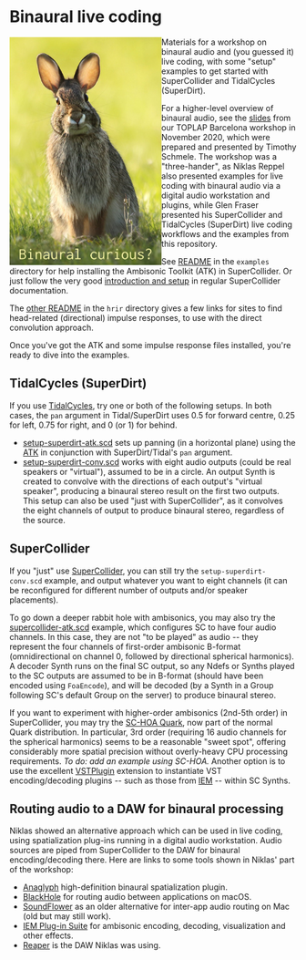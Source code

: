# Binaural live coding

<img align="left" height="400px" src="docs/binaural-curious.jpg">

Materials for a workshop on binaural audio and (you guessed it) live
coding, with some "setup" examples to get started with SuperCollider
and TidalCycles (SuperDirt).

For a higher-level overview of binaural audio, see the
[slides](docs/toplapSlides.pdf) from our TOPLAP Barcelona workshop in
November 2020, which were prepared and presented by Timothy Schmele.
The workshop was a "three-hander", as Niklas Reppel also presented
examples for live coding with binaural audio via a digital audio
workstation and plugins, while Glen Fraser presented his
SuperCollider and TidalCycles (SuperDirt) live coding workflows and
the examples from this repository.

See [README](examples/README.md) in the `examples` directory for help
installing the Ambisonic Toolkit (ATK) in SuperCollider. Or just
follow the very good
[introduction and setup](http://doc.sccode.org/Guides/Intro-to-the-ATK.html)
in regular SuperCollider documentation.

The [other README](hrir/README.md) in the `hrir` directory gives a
few links for sites to find head-related (directional) impulse
responses, to use with the direct convolution approach.

Once you've got the ATK and some impulse response files installed,
you're ready to dive into the examples.

## TidalCycles (SuperDirt)

If you use [TidalCycles](https://tidalcycles.org/), try one or both
of the following setups. In both cases, the `pan` argument in
Tidal/SuperDirt uses 0.5 for forward centre, 0.25 for left, 0.75 for
right, and 0 (or 1) for behind.

- [setup-superdirt-atk.scd](examples/setup-superdirt-atk.scd)
  sets up panning (in a horizontal plane) using the
  [ATK](https://www.ambisonictoolkit.net/) in conjunction with
  SuperDirt/Tidal's `pan` argument.
- [setup-superdirt-conv.scd](examples/setup-superdirt-conv.scd)
  works with eight audio outputs (could be real speakers or
  "virtual"), assumed to be in a circle. An output Synth is created
  to convolve with the directions of each output's "virtual speaker",
  producing a binaural stereo result on the first two outputs. This
  setup can also be used "just with SuperCollider", as it convolves
  the eight channels of output to produce binaural stereo, regardless
  of the source.

## SuperCollider

If you "just" use [SuperCollider](https://supercollider.github.io/),
you can still try the `setup-superdirt-conv.scd` example, and output
whatever you want to eight channels (it can be reconfigured for
different number of outputs and/or speaker placements).

To go down a deeper rabbit hole with ambisonics, you may also try the
[supercollider-atk.scd](examples/supercollider-atk.scd) example,
which configures SC to have four audio channels. In this case, they
are not "to be played" as audio -- they represent the four channels
of first-order ambisonic B-format (omnidirectional on channel 0,
followed by directional spherical harmonics). A decoder Synth runs on
the final SC output, so any Ndefs or Synths played to the SC outputs
are assumed to be in B-format (should have been encoded using
`FoaEncode`), and will be decoded (by a Synth in a Group following
SC's default Group on the server) to produce binaural stereo.

If you want to experiment with higher-order ambisonics (2nd-5th order)
in SuperCollider, you may try the
[SC-HOA Quark](https://github.com/florian-grond/SC-HOA), now part of
the normal Quark distribution. In particular, 3rd order (requiring 16
audio channels for the spherical harmonics) seems to be a reasonable
"sweet spot", offering considerably more spatial precision without
overly-heavy CPU processing requirements. *To do: add an example
using SC-HOA.* Another option is to use the excellent
[VSTPlugin](https://git.iem.at/pd/vstplugin/-/releases) extension to
instantiate VST encoding/decoding plugins -- such as those from
[IEM](https://plugins.iem.at/) -- within SC Synths.

## Routing audio to a DAW for binaural processing

Niklas showed an alternative approach which can be used in live
coding, using spatialization plug-ins running in a digital audio
workstation. Audio sources are piped from SuperCollider to the DAW
for binaural encoding/decoding there. Here are links to some tools
shown in Niklas' part of the workshop:

- [Anaglyph](http://anaglyph.dalembert.upmc.fr/) high-definition
  binaural spatialization plugin.
- [BlackHole](https://github.com/ExistentialAudio/BlackHole) for
  routing audio between applications on macOS.
- [SoundFlower](https://github.com/mattingalls/Soundflower/releases)
  as an older alternative for inter-app audio routing on Mac (old but
  may still work).
- [IEM Plug-in Suite](https://plugins.iem.at/) for ambisonic encoding,
  decoding, visualization and other effects.
- [Reaper](https://www.reaper.fm/) is the DAW Niklas was using.
